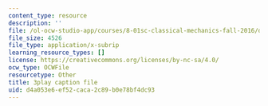 ```yaml
---
content_type: resource
description: ''
file: /ol-ocw-studio-app/courses/8-01sc-classical-mechanics-fall-2016/d4a053e6ef52caca2c89b0e78bf4dc93_uhaFP0xEmzM.srt
file_size: 4526
file_type: application/x-subrip
learning_resource_types: []
license: https://creativecommons.org/licenses/by-nc-sa/4.0/
ocw_type: OCWFile
resourcetype: Other
title: 3play caption file
uid: d4a053e6-ef52-caca-2c89-b0e78bf4dc93
---
```

